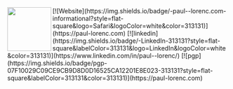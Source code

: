 <img align="left" src="https://paul-lorenc.com/static/images/monogram-192px.png" height="100" width="100">
[![Website](https://img.shields.io/badge/-paul--lorenc.com-informational?style=flat-square&logo=Safari&logoColor=white&color=313131)](https://paul-lorenc.com)
[![linkedin](https://img.shields.io/badge/-LinkedIn-313131?style=flat-square&labelColor=313131&logo=LinkedIn&logoColor=white&color=313131)](https://www.linkedin.com/in/paul--lorenc/)  
[![pgp](https://img.shields.io/badge/pgp-07F10029C09CE9CB9D8D0D16525CA12201E8E023-313131?style=flat-square&labelColor=313131&color=313131)](https://paul-lorenc.com)  

